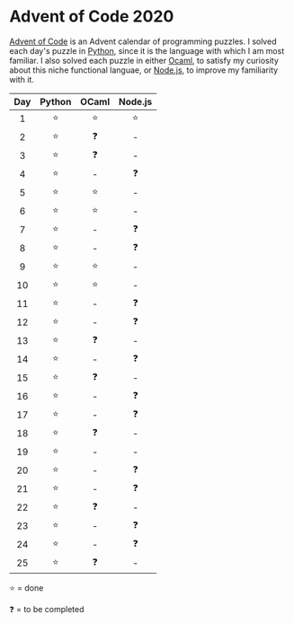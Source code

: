 # Advent of Code 2020
[Advent of Code](https://adventofcode.com) is an Advent calendar of programming puzzles. I solved each day's puzzle in [Python](https://www.python.org), since it is the language with which I am most familiar. I also solved each puzzle in either [Ocaml](https://ocaml.org), to satisfy my curiosity about this niche functional languae, or [Node.js](https://nodejs.org), to improve my familiarity with it.

| Day | Python | OCaml | Node.js |
| :-: | :----: | :---: | :-----: |
|  1 	|   ⭐️   |  ⭐️   |   ⭐️    |
|  2  |   ⭐️   |  ❓   |    -    |
|  3  |   ⭐️   |  ❓   |    -    |
|  4  |   ⭐️   |   -   |   ❓    |
|  5  |   ⭐️   |  ⭐️   |    -    |
|  6  |   ⭐️   |  ⭐️   |    -    |
|  7  |   ⭐️   |   -   |   ❓    |
|  8  |   ⭐️   |   -   |   ❓    |
|  9  |   ⭐️   |  ⭐️   |    -    |
| 10  |   ⭐️   |  ⭐️   |    -    |
| 11  |   ⭐️   |   -   |   ❓    |
| 12  |   ⭐️   |   -   |   ❓    |
| 13  |   ⭐️   |  ❓   |    -    |
| 14  |   ⭐️   |   -   |   ❓    |
| 15  |   ⭐️   |  ❓   |    -    |
| 16  |   ⭐️   |   -   |   ❓    |
| 17  |   ⭐️   |   -   |   ❓    |
| 18  |   ⭐️   |  ❓   |    -    |
| 19  |   ⭐️   |   -   |    -    |
| 20  |   ⭐️   |   -   |   ❓    |
| 21  |   ⭐️   |   -   |   ❓    |
| 22  |   ⭐️   |  ❓   |    -    |
| 23  |   ⭐️   |   -   |   ❓    |
| 24  |   ⭐️   |   -   |   ❓    |
| 25  |   ⭐️   |  ❓   |    -    |

⭐️ = done

❓ = to be completed
